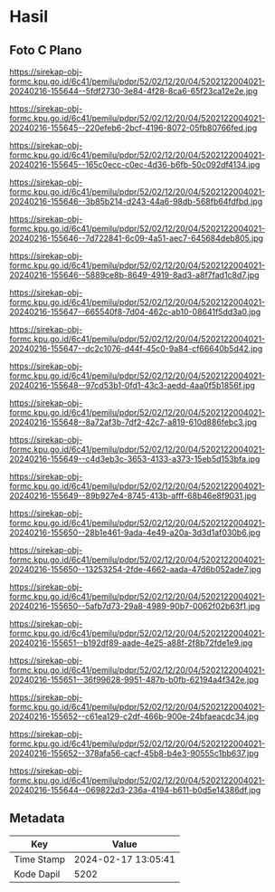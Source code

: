 # Hasil

## Foto C Plano

https://sirekap-obj-formc.kpu.go.id/6c41/pemilu/pdpr/52/02/12/20/04/5202122004021-20240216-155644--5fdf2730-3e84-4f28-8ca6-65f23ca12e2e.jpg

https://sirekap-obj-formc.kpu.go.id/6c41/pemilu/pdpr/52/02/12/20/04/5202122004021-20240216-155645--220efeb6-2bcf-4196-8072-05fb80766fed.jpg

https://sirekap-obj-formc.kpu.go.id/6c41/pemilu/pdpr/52/02/12/20/04/5202122004021-20240216-155645--165c0ecc-c0ec-4d36-b6fb-50c092df4134.jpg

https://sirekap-obj-formc.kpu.go.id/6c41/pemilu/pdpr/52/02/12/20/04/5202122004021-20240216-155646--3b85b214-d243-44a6-98db-568fb64fdfbd.jpg

https://sirekap-obj-formc.kpu.go.id/6c41/pemilu/pdpr/52/02/12/20/04/5202122004021-20240216-155646--7d722841-6c09-4a51-aec7-645684deb805.jpg

https://sirekap-obj-formc.kpu.go.id/6c41/pemilu/pdpr/52/02/12/20/04/5202122004021-20240216-155646--5889ce8b-8649-4919-8ad3-a8f7fad1c8d7.jpg

https://sirekap-obj-formc.kpu.go.id/6c41/pemilu/pdpr/52/02/12/20/04/5202122004021-20240216-155647--665540f8-7d04-462c-ab10-08641f5dd3a0.jpg

https://sirekap-obj-formc.kpu.go.id/6c41/pemilu/pdpr/52/02/12/20/04/5202122004021-20240216-155647--dc2c1076-d44f-45c0-9a84-cf66640b5d42.jpg

https://sirekap-obj-formc.kpu.go.id/6c41/pemilu/pdpr/52/02/12/20/04/5202122004021-20240216-155648--97cd53b1-0fd1-43c3-aedd-4aa0f5b1856f.jpg

https://sirekap-obj-formc.kpu.go.id/6c41/pemilu/pdpr/52/02/12/20/04/5202122004021-20240216-155648--8a72af3b-7df2-42c7-a819-610d886febc3.jpg

https://sirekap-obj-formc.kpu.go.id/6c41/pemilu/pdpr/52/02/12/20/04/5202122004021-20240216-155649--c4d3eb3c-3653-4133-a373-15eb5d153bfa.jpg

https://sirekap-obj-formc.kpu.go.id/6c41/pemilu/pdpr/52/02/12/20/04/5202122004021-20240216-155649--89b927e4-8745-413b-afff-68b46e8f9031.jpg

https://sirekap-obj-formc.kpu.go.id/6c41/pemilu/pdpr/52/02/12/20/04/5202122004021-20240216-155650--28b1e461-9ada-4e49-a20a-3d3d1af030b6.jpg

https://sirekap-obj-formc.kpu.go.id/6c41/pemilu/pdpr/52/02/12/20/04/5202122004021-20240216-155650--13253254-2fde-4662-aada-47d6b052ade7.jpg

https://sirekap-obj-formc.kpu.go.id/6c41/pemilu/pdpr/52/02/12/20/04/5202122004021-20240216-155650--5afb7d73-29a8-4989-90b7-0062f02b63f1.jpg

https://sirekap-obj-formc.kpu.go.id/6c41/pemilu/pdpr/52/02/12/20/04/5202122004021-20240216-155651--b192df89-aade-4e25-a88f-2f8b72fde1e9.jpg

https://sirekap-obj-formc.kpu.go.id/6c41/pemilu/pdpr/52/02/12/20/04/5202122004021-20240216-155651--36f99628-9951-487b-b0fb-62194a4f342e.jpg

https://sirekap-obj-formc.kpu.go.id/6c41/pemilu/pdpr/52/02/12/20/04/5202122004021-20240216-155652--c61ea129-c2df-466b-900e-24bfaeacdc34.jpg

https://sirekap-obj-formc.kpu.go.id/6c41/pemilu/pdpr/52/02/12/20/04/5202122004021-20240216-155652--378afa56-cacf-45b8-b4e3-90555c1bb637.jpg

https://sirekap-obj-formc.kpu.go.id/6c41/pemilu/pdpr/52/02/12/20/04/5202122004021-20240216-155644--069822d3-236a-4194-b611-b0d5e14386df.jpg


## Metadata

| Key        | Value               |
| ---------- | ------------------- |
| Time Stamp | 2024-02-17 13:05:41 |
| Kode Dapil | 5202                |



